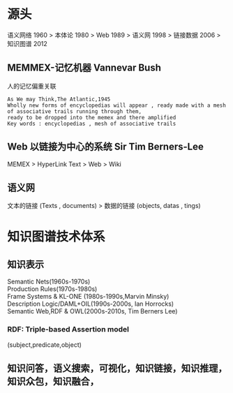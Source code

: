 # 源头
语义网络 1960 > 本体论 1980 > Web 1989 > 语义网 1998 > 链接数据 2006 > 知识图谱 2012  
## MEMMEX-记忆机器  Vannevar Bush 
人的记忆偏重关联   
```
As We may Think,The Atlantic,1945    
Wholly new forms of encyclopedias will appear , ready made with a mesh of associative trails running through them,   
ready to be dropped into the memex and there amplified     
Key words : encyclopedias , mesh of associative trails
```
## Web 以链接为中心的系统 Sir Tim Berners-Lee
MEMEX > HyperLink Text > Web > Wiki

## 语义网
文本的链接 (Texts , documents)  >  数据的链接 (objects, datas , tings)

# 知识图谱技术体系
## 知识表示
Semantic Nets(1960s-1970s)    
Production Rules(1970s-1980s)    
Frame Systems & KL-ONE (1980s-1990s,Marvin Minsky)    
Description Logic/DAML+OIL(1990s-2000s, Ian Horrocks)     
Semantic Web,RDF & OWL(2000s-2010s, Tim Berners Lee)
### RDF: Triple-based Assertion model
(subject,predicate,object)
## 知识问答，语义搜索，可视化，知识链接，知识推理，知识众包，知识融合，

